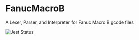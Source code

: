 # FanucMacroB
A Lexer, Parser, and Interpreter for Fanuc Macro B gcode files

![Jest Status](https://github.com/kevinkhill/fanuc-macro-b/actions/workflows/main.yml/badge.svg)
